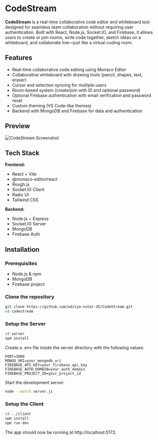 # CodeStream

**CodeStream** is a real-time collaborative code editor and whiteboard tool designed for seamless team collaboration without requiring user authentication. Built with React, Node.js, Socket.IO, and Firebase, it allows users to create or join rooms, write code together, sketch ideas on a whiteboard, and collaborate live—just like a virtual coding room.

## Features

- Real-time collaborative code editing using Monaco Editor
- Collaborative whiteboard with drawing tools (pencil, shapes, text, eraser)
- Cursor and selection syncing for multiple users
- Room-based system (create/join with ID and optional password)
- Optional Firebase authentication with email verification and password reset
- Custom theming (VS Code-like themes)
- Backend with MongoDB and Firebase for data and authentication

## Preview

![CodeStream Screenshot](TODO:add-screenshot-link)

## Tech Stack

**Frontend:**
- React + Vite
- @monaco-editor/react
- Rough.js
- Socket.IO Client
- Radix UI
- Tailwind CSS

**Backend:**
- Node.js + Express
- Socket.IO Server
- MongoDB
- Firebase Auth

## Installation

### Prerequisites
- Node.js & npm
- MongoDB
- Firebase project

### Clone the repository
```bash
git clone https://github.com/aditya-sutar-45/CodeStream.git 
cd codestream
```

### Setup the Server
```bash
cd server
npm install
```

Create a .env file inside the server directory with the following values:
```env
PORT=3000
MONGO_URI=your_mongodb_uri
FIREBASE_API_KEY=your_firebase_api_key
FIREBASE_AUTH_DOMAIN=your_auth_domain
FIREBASE_PROJECT_ID=your_project_id
```

Start the development server:
```bash
node --watch server.js
```

### Setup the Client
```bash
cd ../client
npm install
npm run dev
```
The app should now be running at http://localhost:5173.

